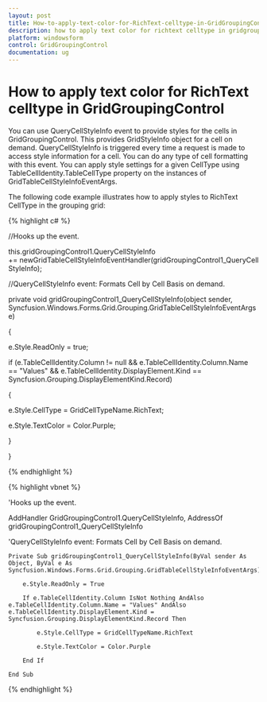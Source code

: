 ```yaml
---
layout: post
title: How-to-apply-text-color-for-RichText-celltype-in-GridGroupingControl
description: how to apply text color for richtext celltype in gridgroupingcontrol
platform: windowsform
control: GridGroupingControl
documentation: ug
---
```


# How to apply text color for RichText celltype in GridGroupingControl

You can use QueryCellStyleInfo event to provide styles for the cells in GridGroupingControl. This provides GridStyleInfo object for a cell on demand. QueryCellStyleInfo is triggered every time a request is made to access style information for a cell. You can do any type of cell formatting with this event. You can apply style settings for a given CellType using TableCellIdentity.TableCellType property on the instances of GridTableCellStyleInfoEventArgs.

The following code example illustrates how to apply styles to RichText CellType in the grouping grid:

{% highlight c# %}

//Hooks up the event.

this.gridGroupingControl1.QueryCellStyleInfo += newGridTableCellStyleInfoEventHandler(gridGroupingControl1_QueryCellStyleInfo);



//QueryCellStyleInfo event: Formats Cell by Cell Basis on demand.

private void gridGroupingControl1_QueryCellStyleInfo(object sender, Syncfusion.Windows.Forms.Grid.Grouping.GridTableCellStyleInfoEventArgs e)

{

e.Style.ReadOnly = true;

if (e.TableCellIdentity.Column != null && e.TableCellIdentity.Column.Name == "Values" && e.TableCellIdentity.DisplayElement.Kind == Syncfusion.Grouping.DisplayElementKind.Record)

{

e.Style.CellType = GridCellTypeName.RichText;

e.Style.TextColor = Color.Purple;

}

}

{% endhighlight %}

{% highlight vbnet %}


'Hooks up the event.

AddHandler GridGroupingControl1.QueryCellStyleInfo, AddressOf gridGroupingControl1_QueryCellStyleInfo



'QueryCellStyleInfo event: Formats Cell by Cell Basis on demand.

    Private Sub gridGroupingControl1_QueryCellStyleInfo(ByVal sender As Object, ByVal e As Syncfusion.Windows.Forms.Grid.Grouping.GridTableCellStyleInfoEventArgs)

        e.Style.ReadOnly = True

        If e.TableCellIdentity.Column IsNot Nothing AndAlso e.TableCellIdentity.Column.Name = "Values" AndAlso e.TableCellIdentity.DisplayElement.Kind = Syncfusion.Grouping.DisplayElementKind.Record Then

            e.Style.CellType = GridCellTypeName.RichText

            e.Style.TextColor = Color.Purple

        End If

    End Sub

{% endhighlight %}

